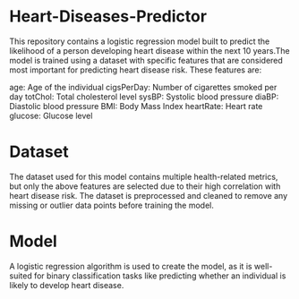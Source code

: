 # Heart-Diseases-Predictor
This repository contains a logistic regression model built to predict the likelihood of a person developing heart disease within the next 10 years.The model is trained using a dataset with specific features that are considered most important for predicting heart disease risk. These features are:

age: Age of the individual
cigsPerDay: Number of cigarettes smoked per day
totChol: Total cholesterol level
sysBP: Systolic blood pressure
diaBP: Diastolic blood pressure
BMI: Body Mass Index
heartRate: Heart rate
glucose: Glucose level

# Dataset
The dataset used for this model contains multiple health-related metrics, but only the above features are selected due to their high correlation with heart disease risk. The dataset is preprocessed and cleaned to remove any missing or outlier data points before training the model.

# Model
A logistic regression algorithm is used to create the model, as it is well-suited for binary classification tasks like predicting whether an individual is likely to develop heart disease.
